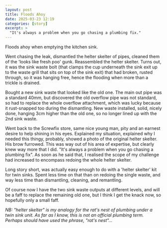 ```yaml
---
layout: post
title: Floods Ahoy
date: 2025-03-23 12:19
categories: [story]
excerpt: >
  "It's always a problem when you go chasing a plumbing fix."
---
```

Floods ahoy when emptying the kitchen sink.

Went chasing the leak, dismantled the helter skelter of pipes, cleaned them of the 'looks like fresh poo' gunk.
Reassembled the helter skelter. Turns out, it was the sink waste bolt (that clamps the cup underneath the sink exit up to the waste grill that sits on top of the sink exit) that had broken, rusted through, so it was hanging free, hence the flooding when more than a trickle is drained. 

Bought a new sink waste that looked like the old one. The main out pipe was a standard 40mm, but discovered the old overflow pipe was not standard, so had to replace the whole overflow attachment, which was lucky because it rust-snapped too during the dismantling.
New waste installed, solid, nicely done, hanging 3cm higher than the old one, so no longer lined up with the 2nd sink waste.

Went back to the Screwfix store, same nice young man, pity and an earnest desire to help shining in his eyes. Explained my situation, explained why I needed this thingy, probably, showed a photo of the original helter skelter. His brow furrowed. This was way out of his area of expertise, but clearly knew way more that I did. "It's always a problem when you go chasing a plumbing fix". As soon as he said that, I realised the scope of my challenge had increased to encompass redoing the whole helter skelter.

Long story short, was actually easy enough to do with a 'helter skelter' kit for twin sinks. Spent less time on that than on redoing the single waste, and way less time than dismantling, cleaning, and remantling.

Of course now I have the two sink waste outputs at different levels, and will be a faff to replace the remaining old one, but I think I get the knack now, so hopefully only a small faff.

_NB: "helter skelter" is my analogy for the rat's nest of plumbing under a twin sink unit. As far as I know, this is not an official plumbing term. Perhaps should have used the phrase, "rat's nest"..._
